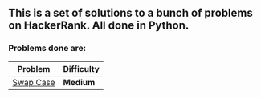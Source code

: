 ## This is a set of solutions to a bunch of problems on HackerRank. All done in **Python.**

### Problems done are:
| Problem | Difficulty |
| ------  | --- |
| [Swap Case](https://www.hackerrank.com/challenges/swap-case/problem) | **Medium** |
